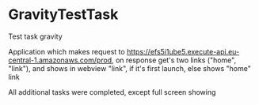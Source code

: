 # GravityTestTask
Test task gravity

Application which makes request to https://efs5i1ube5.execute-api.eu-central-1.amazonaws.com/prod, on response get's two links ("home", "link"), 
and shows in webview "link", if it's first launch, else shows "home" link

All additional tasks were completed, except full screen showing 
